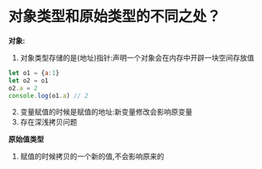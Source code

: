 # 对象类型和原始类型的不同之处？
**对象:**
1. 对象类型存储的是(地址)指针:声明一个对象会在内存中开辟一块空间存放值
```js
let o1 = {a:1}
let o2 = o1
o2.a = 2
console.log(o1.a) // 2
```
2. 变量赋值的时候是赋值的地址:新变量修改会影响原变量
3. 存在深浅拷贝问题

**原始值类型**
1. 赋值的时候拷贝的一个新的值,不会影响原来的